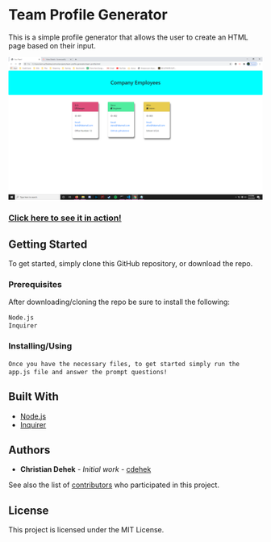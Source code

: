 # Team Profile Generator

This is a simple profile generator that allows the user to create an HTML page based on their input.

![img](https://github.com/cdehek/team-profile-generator/blob/develop/assets/demoimg.PNG?raw=true)

<a href="https://drive.google.com/file/d/1gmyOvagCF8D_yLpjQUW7fTy5br_PrIXq/view">

### Click here to see it in action!</a>

## Getting Started

To get started, simply clone this GitHub repository, or download the repo.

### Prerequisites

After downloading/cloning the repo be sure to install the following:

```
Node.js
Inquirer
```

### Installing/Using
```
Once you have the necessary files, to get started simply run the app.js file and answer the prompt questions!
```


## Built With
* [Node.js](https://nodejs.org/en/)
* [Inquirer](https://www.npmjs.com/package/inquirer)

## Authors

* **Christian Dehek** - *Initial work* - [cdehek](https://github.com/cdehek)

See also the list of [contributors](https://github.com/cdehek/README-generator/contributors) who participated in this project.

## License

This project is licensed under the MIT License.
